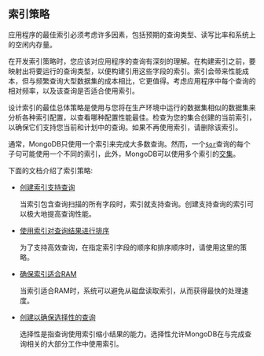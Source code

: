 ## 索引策略

应用程序的最佳索引必须考虑许多因素，包括预期的查询类型、读写比率和系统上的空闲内存量。

在开发索引策略时，您应该对应用程序的查询有深刻的理解。在构建索引之前，要映射出将要运行的查询类型，以便构建引用这些字段的索引。索引会带来性能成本，但与频繁查询大型数据集的成本相比，它更值得。考虑应用程序中每个查询的相对频率，以及该查询是否适合使用索引。

设计索引的最佳总体策略是使用与您将在生产环境中运行的数据集相似的数据集来分析各种索引配置，以查看哪种配置性能最佳。检查为您的集合创建的当前索引，以确保它们支持您当前和计划中的查询。如果不再使用索引，请删除该索引。

通常，MongoDB只使用一个索引来完成大多数查询。然而，一个[`$or`](https://docs.mongodb.com/master/reference/operator/query/or/#op._S_or)查询的每个子句可能使用一个不同的索引，此外，MongoDB可以使用多个索引的[交集](https://docs.mongodb.com/master/core/index-intersection/)。

下面的文档介绍了索引策略:

- [创建索引支持查询](./Indexing-Strategies/Create-Indexes-to-Support-Your-Queries.md)

  当索引包含查询扫描的所有字段时，索引就支持查询。创建支持查询的索引可以极大地提高查询性能。

- [使用索引对查询结果进行排序](./Indexing-Strategies/Use-Indexes-to-Sort-Query-Results.md)

  为了支持高效查询，在指定索引字段的顺序和排序顺序时，请使用这里的策略。

- [确保索引适合RAM](./Indexing-Strategies/Ensure-Indexes-Fit-in-RAM.md)

  当索引适合RAM时，系统可以避免从磁盘读取索引，从而获得最快的处理速度。

- [创建以确保选择性的查询](./Indexing-Strategies/Create-Queries-that-Ensure-Selectivity.md)

  选择性是指查询使用索引缩小结果的能力。选择性允许MongoDB在与完成查询相关的大部分工作中使用索引。